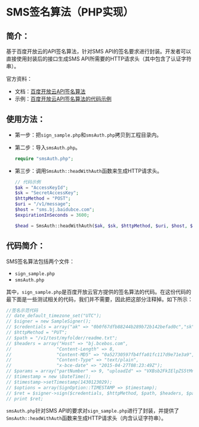 # SMS签名算法（PHP实现）

## 简介：

基于百度开放云的API签名算法，针对SMS API的签名要求进行封装。开发者可以直接使用封装后的接口生成SMS API所需要的HTTP请求头（其中包含了认证字符串）。

官方资料：

* 文档：[百度开放云API签名算法](https://bce.baidu.com/doc/Reference/AuthenticationMechanism.html)
* 示例：[百度开放云API签名算法的代码示例](https://bce.baidu.com/doc/Reference/AuthenticationMechanism.html#Sample.20Code)

## 使用方法：

* 第一步：把`sign_sample.php`和`smsAuth.php`拷贝到工程目录内。
* 第二步：导入`smsAuth.php`。
    
    ```php
    require "smsAuth.php";
    ```
* 第三步：调用`SmsAuth::headWithAuth`函数来生成HTTP请求头。

    ```php
    // 代码示例
    $ak = "AccessKeyId";
    $sk = "SecretAccessKey";
    $httpMethod = "POST";
    $uri = "/v1/message";
    $host = "sms.bj.baidubce.com";
    $expirationInSeconds = 3600;
    
    $head = SmsAuth::headWithAuth($ak, $sk, $httpMethod, $uri, $host, $expirationInSeconds);
    ```

## 代码简介：

SMS签名算法包括两个文件：

* `sign_sample.php`
* `smsAuth.php`

其中，`sign_sample.php`是百度开放云官方提供的签名算法的代码。在这份代码的最下面是一些测试相关的代码，我们并不需要，因此把这部分注释掉。如下所示：

```php
//签名示范代码
// date_default_timezone_set("UTC");
// $signer = new SampleSigner();
// $credentials = array("ak" => "0b0f67dfb88244b289b72b142befad0c","sk" => "bad522c2126a4618a8125f4b6cf6356f");
// $httpMethod = "PUT";
// $path = "/v1/test/myfolder/readme.txt";
// $headers = array("Host" => "bj.bcebos.com",
//                 "Content-Length" => 8,
//                 "Content-MD5" => "0a52730597fb4ffa01fc117d9e71e3a9",
//                 "Content-Type" => "text/plain",
//                 "x-bce-date" => "2015-04-27T08:23:49Z");
// $params = array("partNumber" => 9, "uploadId" => "VXBsb2FkIElpZS5tMnRzIHVwbG9hZA");
// $timestamp = new \DateTime();
// $timestamp->setTimestamp(1430123029);
// $options = array(SignOption::TIMESTAMP => $timestamp);
// $ret = $signer->sign($credentials, $httpMethod, $path, $headers, $params, $options);
// print $ret;
```

`smsAuth.php`针对SMS API的要求对`sign_sample.php`进行了封装，并提供了`SmsAuth::headWithAuth`函数来生成HTTP请求头（内含认证字符串）。
